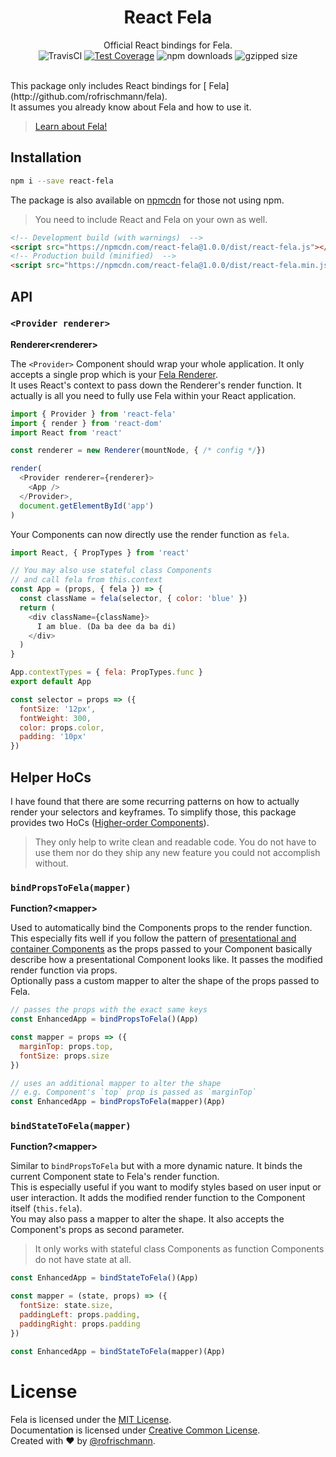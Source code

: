 <h1 align="center">React Fela</h1>
<p align="center">
Official React bindings for Fela.
<br>
<img alt="TravisCI" src="https://travis-ci.org/rofrischmann/react-fela.svg?branch=master">
<a href="https://codeclimate.com/github/rofrischmann/react-fela/coverage"><img alt="Test Coverage" src="https://codeclimate.com/github/rofrischmann/react-fela/badges/coverage.svg"></a>
<img alt="npm downloads" src="https://img.shields.io/npm/dm/react-fela.svg">
<img alt="gzipped size" src="https://img.shields.io/badge/gzipped-~2.6kb-brightgreen.svg">

</p>
<br>
This package only includes React bindings for [ Fela](http://github.com/rofrischmann/fela). <br>
It assumes you already know about Fela and how to use it.

> [Learn about Fela!](http://github.com/rofrischmann/fela)


## Installation
```sh
npm i --save react-fela
```

The package is also available on [npmcdn](https://npmcdn.com/) for those not using npm.
> You need to include React and Fela on your own as well.

```HTML
<!-- Development build (with warnings)  -->
<script src="https://npmcdn.com/react-fela@1.0.0/dist/react-fela.js"></script>
<!-- Production build (minified)  -->
<script src="https://npmcdn.com/react-fela@1.0.0/dist/react-fela.min.js"></script>
```

## API
### `<Provider renderer>`
**Renderer\<renderer>**

The `<Provider>` Component should wrap your whole application. It only accepts a single prop which is your [Fela Renderer](https://github.com/rofrischmann/fela/blob/master/docs/GettingStarted.md#8-rendering).<br>
It uses React's context to pass down the Renderer's render function. It actually is all you need to fully use Fela within your React application.
```javascript
import { Provider } from 'react-fela'
import { render } from 'react-dom'
import React from 'react'

const renderer = new Renderer(mountNode, { /* config */})

render(
  <Provider renderer={renderer}>
    <App />
  </Provider>,
  document.getElementById('app')
)
```
Your Components can now directly use the render function as `fela`.
```javascript
import React, { PropTypes } from 'react'

// You may also use stateful class Components
// and call fela from this.context
const App = (props, { fela }) => {
  const className = fela(selector, { color: 'blue' })
  return (
    <div className={className}>
      I am blue. (Da ba dee da ba di)
    </div>
  )
}

App.contextTypes = { fela: PropTypes.func }
export default App

const selector = props => ({
  fontSize: '12px',
  fontWeight: 300,
  color: props.color,
  padding: '10px'
})
```

## Helper HoCs
I have found that there are some recurring patterns on how to actually render your selectors and keyframes. To simplify those, this package provides two HoCs ([Higher-order Components](https://medium.com/@dan_abramov/mixins-are-dead-long-live-higher-order-components-94a0d2f9e750#.njbld18x8)).
> They only help to write clean and readable code. You do not have to use them nor do they ship any new feature you could not accomplish without.

### `bindPropsToFela(mapper)`
**Function?\<mapper>**

Used to automatically bind the Components props to the render function. This especially fits well if you follow the pattern of [presentational and container Components](https://medium.com/@dan_abramov/smart-and-dumb-components-7ca2f9a7c7d0#.2vftfin5s) as the props passed to your Component basically describe how a presentational Component looks like. It passes the modified render function via props.<br>
Optionally pass a custom mapper to alter the shape of the props passed to Fela.

```javascript
// passes the props with the exact same keys
const EnhancedApp = bindPropsToFela()(App)

const mapper = props => ({
  marginTop: props.top,
  fontSize: props.size
})

// uses an additional mapper to alter the shape
// e.g. Component's `top` prop is passed as `marginTop`
const EnhancedApp = bindPropsToFela(mapper)(App)
```

### `bindStateToFela(mapper)`
**Function?\<mapper>**

Similar to `bindPropsToFela` but with a more dynamic nature. It binds the current Component state to Fela's render function.<br>
This is especially useful if you want to modify styles based on user input or user interaction. It adds the modified render function to the Component itself (`this.fela`).<br>
You may also pass a mapper to alter the shape. It also accepts the Component's props as second parameter.

> It only works with stateful class Components as function Components do not have state at all.

```javascript
const EnhancedApp = bindStateToFela()(App)

const mapper = (state, props) => ({
  fontSize: state.size,
  paddingLeft: props.padding,
  paddingRight: props.padding
})

const EnhancedApp = bindStateToFela(mapper)(App)
```


# License
Fela is licensed under the [MIT License](http://opensource.org/licenses/MIT).<br>
Documentation is licensed under [Creative Common License](http://creativecommons.org/licenses/by/4.0/).<br>
Created with ♥ by [@rofrischmann](http://rofrischmann.de).
